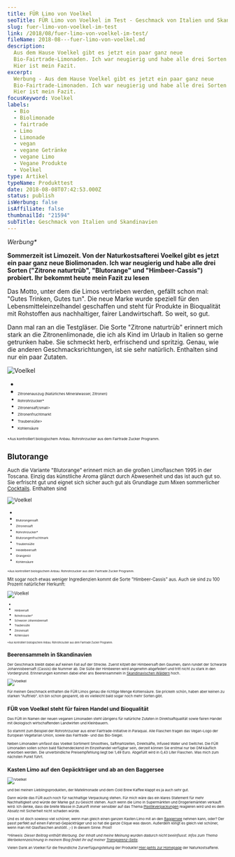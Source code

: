 ```yaml
---
title: FÜR Limo von Voelkel
seoTitle: FÜR Limo von Voelkel im Test - Geschmack von Italien und Skandinavien
slug: fuer-limo-von-voelkel-im-test
link: /2018/08/fuer-limo-von-voelkel-im-test/
fileName: 2018-08---fuer-limo-von-voelkel.md
description:
  Aus dem Hause Voelkel gibt es jetzt ein paar ganz neue
  Bio-Fairtrade-Limonaden. Ich war neugierig und habe alle drei Sorten probiert.
  Hier ist mein Fazit.
excerpt:
  Werbung - Aus dem Hause Voelkel gibt es jetzt ein paar ganz neue
  Bio-Fairtrade-Limonaden. Ich war neugierig und habe alle drei Sorten probiert.
  Hier ist mein Fazit.
focusKeyword: Voelkel
labels:
  - Bio
  - Biolimonade
  - fairtrade
  - Limo
  - Limonade
  - vegan
  - vegane Getränke
  - vegane Limo
  - Vegane Produkte
  - Voelkel
type: Artikel
typeName: Produkttest
date: 2018-08-08T07:42:53.000Z
status: publish
isWerbung: false
isAffiliate: false
thumbnailId: "21594"
subTitle: Geschmack von Italien und Skandinavien
---
```


<em>Werbung\*</em>

<strong>Sommerzeit ist Limozeit. Von der Naturkostsafterei Voelkel gibt es jetzt
ein paar ganz neue Biolimonaden. Ich war neugierig und habe alle drei Sorten
("Zitrone naturtrüb", "Blutorange" und "Himbeer-Cassis") probiert. Ihr bekommt
heute mein Fazit zu lesen</strong>

Das Motto, unter dem die Limos vertrieben werden, gefällt schon mal: "Gutes
Trinken, Gutes tun". Die neue Marke wurde speziell für den
Lebensmitteleinzelhandel geschaffen und steht für Produkte in Bioqualität mit
Rohstoffen aus nachhaltiger, fairer Landwirtschaft. So weit, so gut.

Dann mal ran an die Testgläser. Die Sorte "Zitrone naturtrüb" erinnert mich
stark an die Zitronenlimonade, die ich als Kind im Urlaub in Italien so gerne
getrunken habe. Sie schmeckt herb, erfrischend und spritzig. Genau, wie die
anderen Geschmacksrichtungen, ist sie sehr natürlich. Enthalten sind nur ein
paar Zutaten.

![Voelkel](http://cardamonchai.com/wp-content/uploads/2018/08/30031081808_245c757aaf_z-400x300.jpg)

<ul>
    <li><small><sub>
    <li><small><sub>Zitronenauszug (Natürliches Mineralwasser, Zitronen)</sub></small></li>
    <li><small><sub>Rohrohrzucker*</sub></small></li>
    <li><small><sub>Zitronensaft/small&gt;</sub></small></li>
    <li><small><sub>Zitronenfruchtmarkt</sub></small></li>
    <li><small><sub>Traubensüße&gt;</sub></small></li>
    <li><small><sub>Kohlensäure</sub></small></li>
</ul>

<small><sub>\*Aus kontrolliert biologischem Anbau. Rohrohrzucker aus dem
Fairtrade Zucker Programm.</sub></small>

## Blutorange

Auch die Variante "Blutorange" erinnert mich an die großen Limoflaschen 1995 in
der Toscana. Einzig das künstliche Aroma glänzt durch Abwesenheit und das ist
auch gut so. Sie erfrischt gut und eignet sich sicher auch gut als Grundlage zum
Mixen sommerlicher
<a href="https://cardamonchai.com/tag/cocktail/">Cocktails</a>. Enthalten sind

![Voelkel](http://cardamonchai.com/wp-content/uploads/2018/08/28964053667_890c25fc74_z-400x300.jpg)

<ul>
    <li><small> 
    <li><small><sub>Blutorangensaft</sub></small></li>
    <li><small><sub>Zitronensaft</sub></small></li>
    <li><small><sub>Rohrohrzucker*</sub></small></li>
    <li><small><sub>Blutorangenfruchtmark</sub></small></li>
    <li><small><sub>Traubensüße</sub></small></li>
    <li><small><sub>Heidelbeersaft</sub></small></li>
    <li><small><sub>Orangenöl</sub></small></li>
    <li><small><sub>Kohlensäure</sub></small></li>
</ul>

<small><sub>\*Aus kontrolliert biologischem Anbau. Rohrohrzucker aus dem
Fairtrade Zucker Programm.</sub></small>

Mit sogar noch etwas weniger Ingredienzien kommt die Sorte "Himbeer-Cassis" aus.
Auch sie sind zu 100 Prozent natürlicher Herkunft:

![Voelkel](http://cardamonchai.com/wp-content/uploads/2018/08/42996018735_1193c31873_z-400x300.jpg)

<ul>
    <li><small><sub>
    <li><small><sub>Himbeersaft</sub></small></li>
    <li><small><sub>Rohrohrzucker*</sub></small></li>
    <li><small><sub>Schwarzer Johannisbeersaft</sub></small></li>
    <li><small><sub>Traubensüße</sub></small></li>
    <li><small><sub>Zitronensaft</sub></small></li>
    <li><small><sub>Kohlensäure</sub></small></li>
</ul>

<small><sub>\*Aus kontrolliert biologischem Anbau. Rohrohrzucker aus dem
Fairtrade Zucker Programm.</sub></small>

## Beerensammeln in Skandinavien

Der Geschmack bleibt dabei auf keinen Fall auf der Strecke. Zuerst kitzelt der
Himbeersaft den Gaumen, dann rundet der Schwarze Johannisbeersaft (Cassis) die
Nummer ab. Die Süße der Himbeeren wird angenehm abgefedert und tritt nicht zu
stark in den Vordergrund. Erinnerungen kommen dabei eher ans Beerensammeln in
<a href="https://cardamonchai.com/category/unterwegs/skandinavien/">Skandinavischen
Wäldern</a> hoch.

![Voelkel](http://cardamonchai.com/wp-content/uploads/2018/08/42091575930_298b2d00e5_z-400x300.jpg)

Für meinen Geschmack enthalten die FÜR Limos genau die richtige Menge
Kohlensäure. Sie prickeln schön, haben aber keinen zu starken "Auftrieb". Ich
bin schon gespannt, ob es vielleicht bald sogar noch mehr Sorten gibt.

## FÜR von Voelkel steht für fairen Handel und Bioqualität

Das FÜR im Namen der neuen veganen Limonaden steht übrigens für natürliche
Zutaten in Direktsaftqualität sowie fairen Handel mit ökologisch wirtschaftenden
Landwirten und Kleinbauern.

So stammt zum Beispiel der Rohrohrzucker aus einer Fairtrade-Initiative in
Paraquai. Alle Flaschen tragen das Vegan-Logo der European Vegetarian Union,
sowie das Fairtrade- und das Bio-Siegel.

Neben Limonaden umfasst das Voelkel Sortiment Smoothies, Saftmahlzeiten,
Direktsäfte, Infused Water und Switchel. Die FÜR Limonaden sollen schon bald
flächendeckend im Einzelhandel verfügbar sein, derzeit können Sie erstmal nur
bei DM käuflich erworben werden. Die unverbindliche Preisempfehlung liegt bei
1,49 Euro. Abgefüllt wird in 0,43 Liter Flaschen. Was mich zum nächsten Punkt
führt.

## Kasten Limo auf den Gepäckträger und ab an den Baggersee

![Voelkel](http://cardamonchai.com/wp-content/uploads/2018/08/28963908237_88ebe719d6_z-400x533.jpg)

und bei meinen Lieblingsprodukten, der Matelimonade und dem Cold Brew Kaffee
klappt es ja auch sehr gut.

Dann würde das FÜR auch noch für nachhaltige Verpackung stehen. Für mich wäre
das ein klares Statement für mehr Nachhaltigkeit und würde der Marke gut zu
Gesicht stehen. Auch wenn die Limo in Supermärkten und Drogeriemärkten verkauft
wird: Ich denke, dass die breite Masse in Zukunft immer sensibler auf das Thema
<a href="http://cardamonchai.com/2017/08/kenia-sagt-plastiktueten-nein-danke/">Plastikverpackungen</a>
reagieren wird und es dem Absatz mit Sicherheit nicht schaden würde.

Und es ist doch sowieso viel schöner, wenn man gleich einen ganzen Kasten Limo
mit an den <a href="http://cardamonchai.com/2011/06/badetag/">Baggersee</a>
nehmen kann, oder? Der passt perfekt auf einen Fahrrad-Gepäckträger und so hat
die ganze Clique was davon. Außerdem klingt es gleich viel schöner, wenn man mit
Glasflaschen anstößt. ;-) In diesem Sinne: Prost!

\*<em>Hinweis: Dieser Beitrag enthält Werbung. Der Inhalt und meine Meinung
wurden dadurch nicht beeinflusst. Infos zum Thema Werbekennzeichnung in meinem
Blog findet Ihr auf meiner
<a href="https://cardamonchai.com/werbung/">Transparenz-Seite</a>.</em>

Vielen Dank an Voelkel für die freundliche Zurverfügungstellung der Produkte!
<a href="https://voelkeljuice.de/startseite.html" target="_blank" rel="noopener">Hier
gehts zur Homepage</a> der Naturkostsafterei.
